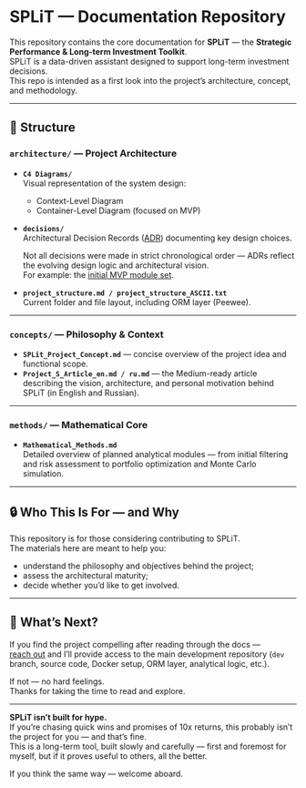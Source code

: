# SPLiT — Documentation Repository

This repository contains the core documentation for **SPLiT** — the **Strategic Performance & Long-term Investment Toolkit**.  
SPLiT is a data-driven assistant designed to support long-term investment decisions.  
This repo is intended as a first look into the project’s architecture, concept, and methodology.

---

## 📁 Structure

### `architecture/` — Project Architecture
- **`C4 Diagrams/`**  
  Visual representation of the system design:
  - Context-Level Diagram
  - Container-Level Diagram (focused on MVP)

- **`decisions/`**  
  Architectural Decision Records ([ADR](https://github.com/MSP014/split-docs/blob/main/architecture/decisions/README.md)) documenting key design choices.

  Not all decisions were made in strict chronological order — ADRs reflect the evolving design logic and architectural vision.  
  For example: the [initial MVP module set](https://github.com/MSP014/split-docs/blob/main/architecture/decisions/20250528-initial-module-set-for-the-mvp.md).

- **`project_structure.md / project_structure_ASCII.txt`**  
  Current folder and file layout, including ORM layer (Peewee).

---

### `concepts/` — Philosophy & Context
- **`SPLit_Project_Concept.md`** — concise overview of the project idea and functional scope.
- **`Project_S_Article_en.md / ru.md`** — the Medium-ready article describing the vision, architecture, and personal motivation behind SPLiT (in English and Russian).

---

### `methods/` — Mathematical Core
- **`Mathematical_Methods.md`**  
  Detailed overview of planned analytical modules — from initial filtering and risk assessment to portfolio optimization and Monte Carlo simulation.

---

## 🔒 Who This Is For — and Why

This repository is for those considering contributing to SPLiT.  
The materials here are meant to help you:

- understand the philosophy and objectives behind the project;
- assess the architectural maturity;
- decide whether you’d like to get involved.

---

## 🙋 What’s Next?

If you find the project compelling after reading through the docs —  
[reach out](mailto:mail@pospelkov.com) and I’ll provide access to the main development repository (`dev` branch, source code, Docker setup, ORM layer, analytical logic, etc.).

If not — no hard feelings.  
Thanks for taking the time to read and explore.

---

**SPLiT isn’t built for hype.**  
If you’re chasing quick wins and promises of 10x returns, this probably isn’t the project for you — and that’s fine.  
This is a long-term tool, built slowly and carefully — first and foremost for myself, but if it proves useful to others, all the better.

If you think the same way — welcome aboard.
